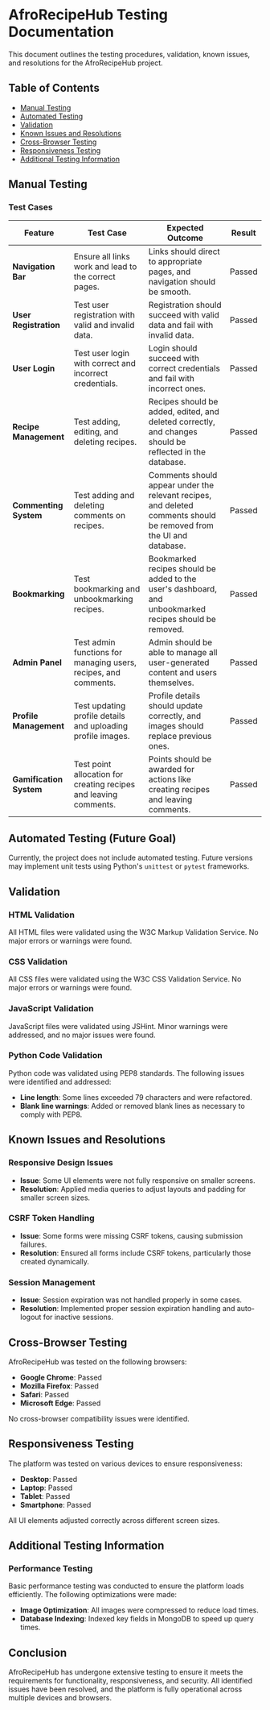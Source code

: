
# AfroRecipeHub Testing Documentation

This document outlines the testing procedures, validation, known issues, and resolutions for the AfroRecipeHub project.

## Table of Contents

- [Manual Testing](#manual-testing)
- [Automated Testing](#automated-testing)
- [Validation](#validation)
- [Known Issues and Resolutions](#known-issues-and-resolutions)
- [Cross-Browser Testing](#cross-browser-testing)
- [Responsiveness Testing](#responsiveness-testing)
- [Additional Testing Information](#additional-testing-information)

## Manual Testing

### Test Cases

| **Feature**             | **Test Case**                                                        | **Expected Outcome**                                                | **Result**   |
|-------------------------|----------------------------------------------------------------------|----------------------------------------------------------------------|--------------|
| **Navigation Bar**      | Ensure all links work and lead to the correct pages.                 | Links should direct to appropriate pages, and navigation should be smooth. | Passed       |
| **User Registration**   | Test user registration with valid and invalid data.                  | Registration should succeed with valid data and fail with invalid data. | Passed       |
| **User Login**          | Test user login with correct and incorrect credentials.              | Login should succeed with correct credentials and fail with incorrect ones. | Passed       |
| **Recipe Management**   | Test adding, editing, and deleting recipes.                          | Recipes should be added, edited, and deleted correctly, and changes should be reflected in the database. | Passed       |
| **Commenting System**   | Test adding and deleting comments on recipes.                        | Comments should appear under the relevant recipes, and deleted comments should be removed from the UI and database. | Passed       |
| **Bookmarking**         | Test bookmarking and unbookmarking recipes.                          | Bookmarked recipes should be added to the user's dashboard, and unbookmarked recipes should be removed. | Passed       |
| **Admin Panel**         | Test admin functions for managing users, recipes, and comments.      | Admin should be able to manage all user-generated content and users themselves. | Passed       |
| **Profile Management**  | Test updating profile details and uploading profile images.          | Profile details should update correctly, and images should replace previous ones. | Passed       |
| **Gamification System** | Test point allocation for creating recipes and leaving comments.     | Points should be awarded for actions like creating recipes and leaving comments. | Passed       |

## Automated Testing (Future Goal)

Currently, the project does not include automated testing. Future versions may implement unit tests using Python's `unittest` or `pytest` frameworks.

## Validation

### HTML Validation

All HTML files were validated using the W3C Markup Validation Service. No major errors or warnings were found.

### CSS Validation

All CSS files were validated using the W3C CSS Validation Service. No major errors or warnings were found.

### JavaScript Validation

JavaScript files were validated using JSHint. Minor warnings were addressed, and no major issues were found.

### Python Code Validation

Python code was validated using PEP8 standards. The following issues were identified and addressed:

- **Line length**: Some lines exceeded 79 characters and were refactored.
- **Blank line warnings**: Added or removed blank lines as necessary to comply with PEP8.

## Known Issues and Resolutions

### Responsive Design Issues

- **Issue**: Some UI elements were not fully responsive on smaller screens.
- **Resolution**: Applied media queries to adjust layouts and padding for smaller screen sizes.

### CSRF Token Handling

- **Issue**: Some forms were missing CSRF tokens, causing submission failures.
- **Resolution**: Ensured all forms include CSRF tokens, particularly those created dynamically.

### Session Management

- **Issue**: Session expiration was not handled properly in some cases.
- **Resolution**: Implemented proper session expiration handling and auto-logout for inactive sessions.

## Cross-Browser Testing

AfroRecipeHub was tested on the following browsers:

- **Google Chrome**: Passed
- **Mozilla Firefox**: Passed
- **Safari**: Passed
- **Microsoft Edge**: Passed

No cross-browser compatibility issues were identified.

## Responsiveness Testing

The platform was tested on various devices to ensure responsiveness:

- **Desktop**: Passed
- **Laptop**: Passed
- **Tablet**: Passed
- **Smartphone**: Passed

All UI elements adjusted correctly across different screen sizes.

## Additional Testing Information

### Performance Testing

Basic performance testing was conducted to ensure the platform loads efficiently. The following optimizations were made:

- **Image Optimization**: All images were compressed to reduce load times.
- **Database Indexing**: Indexed key fields in MongoDB to speed up query times.

## Conclusion

AfroRecipeHub has undergone extensive testing to ensure it meets the requirements for functionality, responsiveness, and security. All identified issues have been resolved, and the platform is fully operational across multiple devices and browsers.